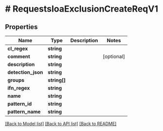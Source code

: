 # # RequestsIoaExclusionCreateReqV1

## Properties

Name | Type | Description | Notes
------------ | ------------- | ------------- | -------------
**cl_regex** | **string** |  |
**comment** | **string** |  | [optional]
**description** | **string** |  |
**detection_json** | **string** |  |
**groups** | **string[]** |  |
**ifn_regex** | **string** |  |
**name** | **string** |  |
**pattern_id** | **string** |  |
**pattern_name** | **string** |  |

[[Back to Model list]](../../README.md#models) [[Back to API list]](../../README.md#endpoints) [[Back to README]](../../README.md)
